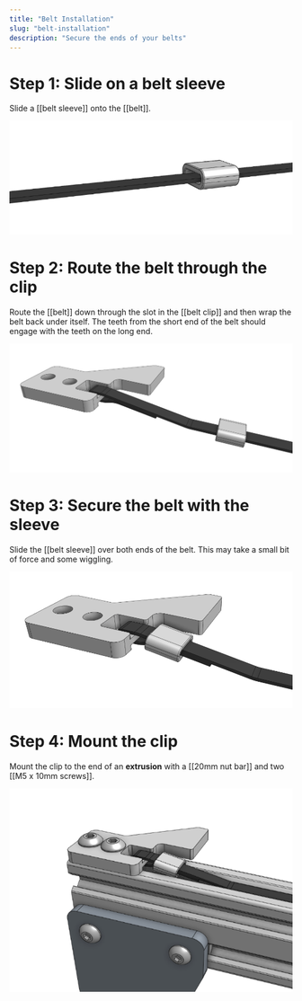 ```yaml
---
title: "Belt Installation"
slug: "belt-installation"
description: "Secure the ends of your belts"
---
```


# Step 1: Slide on a belt sleeve

Slide a [[belt sleeve]] onto the [[belt]].

![belt sleeve on bel](_images/belt_sleeve_on_bel.png)

# Step 2: Route the belt through the clip

Route the [[belt]] down through the slot in the [[belt clip]] and then wrap the belt back under itself. The teeth from the short end of the belt should engage with the teeth on the long end.

![belt routed through clip](_images/belt_routed_through_clip.png)

# Step 3: Secure the belt with the sleeve

Slide the [[belt sleeve]] over both ends of the belt. This may take a small bit of force and some wiggling.

![belt secured with sleeve](_images/belt_secured_with_sleeve.png)

# Step 4: Mount the clip

Mount the clip to the end of an **extrusion** with a [[20mm nut bar]] and two [[M5 x 10mm screws]].

![mounted belt clip](_images/mounted_belt_clip.png)
